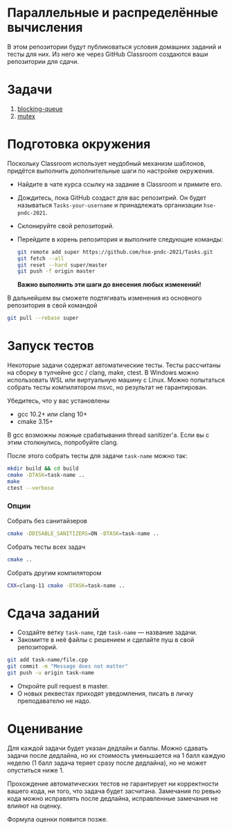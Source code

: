 Параллельные и распределённые вычисления
===========================================

В этом репозитории будут публиковаться условия домашних заданий и тесты для них. Из него же через GitHub Classroom создаются ваши репозитории для сдачи.

# Задачи

1. [blocking-queue](https://github.com/hse-pndc-2021/Tasks/tree/master/blocking-queue)
2. [mutex](https://github.com/hse-pndc-2021/Tasks/tree/master/mutex)

# Подготовка окружения

Поскольку Classroom использует неудобный механизм шаблонов, придётся выполнить дополнительные шаги по настройке окружения.

* Найдите в чате курса ссылку на задание в Classroom и примите его.

* Дождитесь, пока GitHub создаст для вас репозитрий. Он будет называться `Tasks-your-username` и принадлежать организации `hse-pndc-2021`.

* Склонируйте свой репозиторий.

* Перейдите в корень репозитория и выполните следующие команды:

  ```sh
  git remote add super https://github.com/hse-pndc-2021/Tasks.git
  git fetch --all
  git reset --hard super/master
  git push -f origin master
  ```
  **Важно выполнить эти шаги до внесения любых изменений!**

В дальнейшем вы сможете подтягивать изменения из основного репозитория в свой командой

```sh
git pull --rebase super
```

# Запуск тестов

Некоторые задачи содержат автоматические тесты. Тесты рассчитаны на сборку в тулчейне gcc / clang, make, ctest. В Windows можно использовать WSL или виртуальную машину с Linux. Можно попытаться собрать тесты компилятором msvc, но результат не гарантирован.

Убедитесь, что у вас установлены

* gcc 10.2+ или clang 10+
* cmake 3.15+

В gcc возможны ложные срабатывания thread sanitizer'а. Если вы с этим столкнулись, попробуйте clang.

После этого собрать тесты для задачи `task-name` можно так:

```sh
mkdir build && cd build
cmake -DTASK=task-name .. 
make
ctest --verbose
```

### Опции

Собрать без санитайзеров

```sh
cmake -DDISABLE_SANITIZERS=ON -DTASK=task-name .. 
```

Собрать тесты всех задач

```sh
cmake ..
```

Собрать другим компилятором

```sh
CXX=clang-11 cmake -DTASK=task-name ..
```

# Сдача заданий

* Создайте ветку `task-name`, где `task-name` &mdash; название задачи.
* Закомитте в неё файлы с решением и сделайте пуш в свой репозиторий.

```sh
git add task-name/file.cpp
git commit -m "Message does not matter"
git push -u origin task-name
```

* Откройте pull request в master.
* О новых реквестах приходят уведомления, писать в личку преподавателю не надо.

# Оценивание

Для каждой задачи будет указан дедлайн и баллы. Можно сдавать задачи после дедлайна, но их стоимость уменьшается на 1 балл каждую неделю (1 балл задача теряет сразу после дедлайна), но не может опуститься ниже 1.

Прохождение автоматических тестов не гарантирует ни корректности вашего кода, ни того, что задача будет засчитана. Замечания по ревью кода можно исправлять после дедлайна, исправленные замечания не влияют на оценку.

Формула оценки появится позже.
